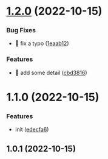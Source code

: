 

# [1.2.0](https://github.com/tuutoo/release-test/compare/1.1.0...1.2.0) (2022-10-15)


### Bug Fixes

* 🐛 fix a typo ([1eaab12](https://github.com/tuutoo/release-test/commit/1eaab12b9976098b74cd1a6a1255907f21a18911))


### Features

* 🎸 add some detail ([cbd3816](https://github.com/tuutoo/release-test/commit/cbd3816e8a55429d3475f55bf951875889b59515))

# 1.1.0 (2022-10-15)


### Features

* init ([edecfa6](https://github.com/tuutoo/release-test/commit/edecfa64f13fee05d081f236289c4416f32d70c5))

## 1.0.1 (2022-10-15)